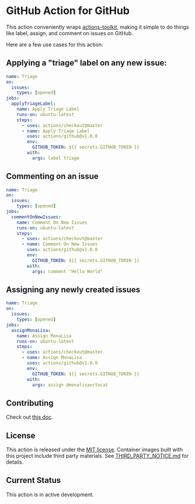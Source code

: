 # GitHub Action for GitHub

This action conveniently wraps [actions-toolkit](https://github.com/JasonEtco/actions-toolkit), making it simple to do things like label, assign, and comment on issues on GitHub.

Here are a few use cases for this action:

## Applying a "triage" label on any new issue:

```yml
name: Triage
on:
  issues:
    types: [opened]
jobs:
  applyTriageLabel:
    name: Apply Triage Label
    runs-on: ubuntu-latest
    steps:
      - uses: actions/checkout@master
      - name: Apply Triage Label
        uses: actions/github@v1.0.0
        env:
          GITHUB_TOKEN: ${{ secrets.GITHUB_TOKEN }}
        with:
          args: label triage
```

## Commenting on an issue

```yml
name: Triage
on:
  issues:
    types: [opened]
jobs:
  commentOnNewIssues:
    name: Comment On New Issues
    runs-on: ubuntu-latest
    steps:
      - uses: actions/checkout@master
      - name: Comment On New Issues
        uses: actions/github@v1.0.0
        env:
          GITHUB_TOKEN: ${{ secrets.GITHUB_TOKEN }}
        with:
          args: comment "Hello World"
```

## Assigning any newly created issues

```yml
name: Triage
on:
  issues:
    types: [opened]
jobs:
  assignMonaLisa:
    name: Assign MonaLisa
    runs-on: ubuntu-latest
    steps:
      - uses: actions/checkout@master
      - name: Assign MonaLisa
        uses: actions/github@v1.0.0
        env:
          GITHUB_TOKEN: ${{ secrets.GITHUB_TOKEN }}
        with:
          args: assign @monalisaoctocat
```

## Contributing

Check out [this doc](CONTRIBUTING.md).

## License

This action is released under the [MIT license](LICENSE.md).
Container images built with this project include third party materials. See [THIRD_PARTY_NOTICE.md](THIRD_PARTY_NOTICE.md) for details.

## Current Status

This action is in active development.
